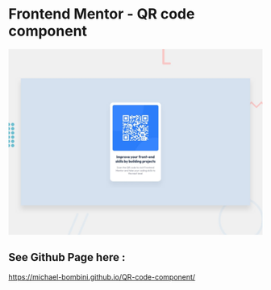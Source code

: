 # Frontend Mentor - QR code component

![Design preview for the QR code component coding challenge](./design/desktop-preview.jpg)

## See Github Page here :

https://michael-bombini.github.io/QR-code-component/

